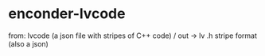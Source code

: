 # enconder-lvcode
from: lvcode (a json file with stripes of C++ code) / out -> lv .h stripe format (also a json)
